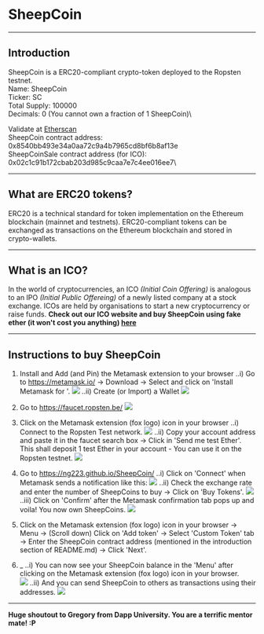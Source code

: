 # SheepCoin

---
## Introduction
SheepCoin is a ERC20-compliant crypto-token deployed to the Ropsten testnet.\
Name: SheepCoin\
Ticker: SC\
Total Supply: 100000\
Decimals: 0 (You cannot own a fraction of 1 SheepCoin)\

Validate at [Etherscan](https://ropsten.etherscan.io/)\
SheepCoin contract address: 0x8540bb493e34a0aa72c9a4b7965cd8bf6b8af13e\
SheepCoinSale contract address (for ICO): 0x02c1c91b172cbab203d985c9caa7e7c4ee016ee7\

---
## What are ERC20 tokens?
ERC20 is a technical standard for token implementation on the Ethereum blockchain (mainnet and testnets). ERC20-compliant tokens can be exchanged as transactions on the Ethereum blockchain and stored in crypto-wallets.

---
## What is an ICO?
In the world of cryptocurrencies, an ICO *(Initial Coin Offering)* is analogous to an IPO *(Initial Public Offereing)* of a newly listed company at a stock exchange. ICOs are held by organisations to start a new cryptocurrency or raise funds.
**Check out our ICO website and buy SheepCoin using fake ether (it won't cost you anything) [here](https://ng223.github.io/SheepCoin/)**

---
## Instructions to buy SheepCoin
 1. Install and Add (and Pin) the Metamask extension to your browser
..i) Go to https://metamask.io/ -> Download -> Select <browser> and click on 'Install Metamask for <browser>'.
![](README_images/Screenshot_1_1.png)
..ii) Create (or Import) a Wallet
![](README_images/Screenshot_1_2.png)

 2. Go to https://faucet.ropsten.be/
![](README_images/Screenshot_2.png)

 3. Click on the Metamask extension (fox logo) icon in your browser
..i) Connect to the Ropsten Test network.
![](README_images/Screenshot_3_1.png)
..ii) Copy your account address and paste it in the faucet search box -> Click in 'Send me test Ether'. This shall deposit 1 test Ether in your account - You can use it on the Ropsten testnet.
![](README_images/Screenshot_3_2.png)

 4. Go to https://ng223.github.io/SheepCoin/
 ..i) Click on 'Connect' when Metamask sends a notification like this:
![](README_images/Screenshot_4_1.png)
 ..ii) Check the exchange rate and enter the number of SheepCoins to buy -> Click on 'Buy Tokens'.
![](README_images/Screenshot_4_2.png)
 ..iii) Click on 'Confirm' after the Metamask confirmation tab pops up and voila! You now own SheepCoins.
![](README_images/Screenshot_4_3.png)

 5. Click on the Metamask extension (fox logo) icon in your browser -> Menu -> (Scroll down) Click on 'Add token' -> Select 'Custom Token' tab -> Enter the SheepCoin contract address (mentioned in the introduction section of README.md) -> Click 'Next'.

 6. _
 ..i) You can now see your SheepCoin balance in the 'Menu' after clicking on the Metamask extension (fox logo) icon in your browser.  
![](README_images/Screenshot_6_1.png)
 ..ii) And you can send SheepCoin to others as transactions using their addresses.
![](README_images/Screenshot_6_2.png)

---

**Huge shoutout to Gregory from Dapp University. You are a terrific mentor mate! :P**
